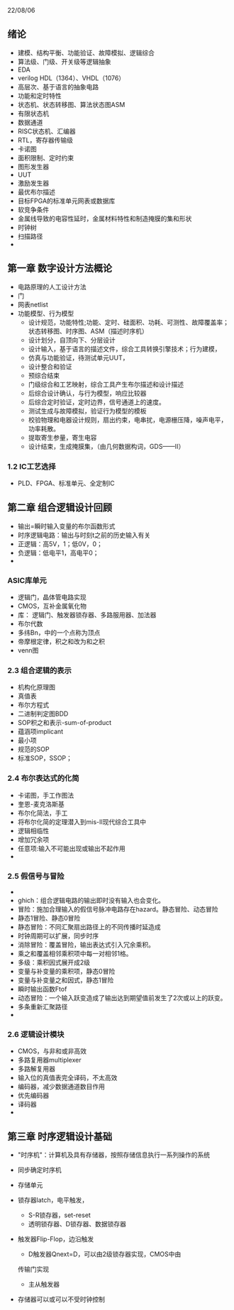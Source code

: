 
22/08/06

## 绪论
- 建模、结构平衡、功能验证、故障模拟、逻辑综合  
- 算法级、门级、开关级等逻辑抽象  
- EDA  
- verilog HDL（1364）、VHDL（1076）  
- 高层次、基于语言的抽象电路  
- 功能和定时特性  
- 状态机、状态转移图、算法状态图ASM  
- 有限状态机  
- 数据通道  
- RISC状态机、汇编器  
- RTL，寄存器传输级  
- 卡诺图  
- 面积限制、定时约束  
- 图形发生器  
- UUT  
- 激励发生器  
- 最优布尔描述  
- 目标FPGA的标准单元网表或数据库  
- 软竞争条件  
- 金属线导致的电容性延时，金属材料特性和制造掩膜的集和形状  
- 时钟树  
- 扫描路径  
- 


## 第一章 数字设计方法概论  
- 电路原理的人工设计方法  
- 门  
- 网表netlist  
- 功能模型、行为模型 
  - 设计规范，功能特性;功能、定时、硅面积、功耗、可测性、故障覆盖率；状态转移图、时序图、ASM（描述时序机）  
  - 设计划分，自顶向下、分层设计  
  - 设计输入，基于语言的描述文件，综合工具转换引擎技术；行为建模，  
  - 仿真与功能验证，待测试单元UUT，  
  - 设计整合和验证  
  - 预综合结束  
  - 门级综合和工艺映射，综合工具产生布尔描述和设计描述  
  - 后综合设计确认，与行为模型，响应比较器  
  - 后综合定时验证，定时边界，信号通道上的速度。  
  - 测试生成与故障模拟，验证行为模型的模板  
  - 校验物理和电器设计规则，扇出约束，电串扰，电源栅压降，噪声电平，功率耗散。  
  - 提取寄生参量，寄生电容  
  - 设计结束，生成掩膜集，（由几何数据构词，GDS——II）  
### 1.2 IC工艺选择  
- PLD、FPGA、标准单元、全定制IC  

## 第二章 组合逻辑设计回顾  
- 输出=瞬时输入变量的布尔函数形式  
- 时序逻辑电路：输出与时刻t之前的历史输入有关  
- 正逻辑：高5V，1；低0V，0；
- 负逻辑：低电平1，高电平0；  
- 
### ASIC库单元  
- 逻辑门，晶体管电路实现  
- CMOS，互补金属氧化物  
- 库： 逻辑门、触发器锁存器、多路服用器、加法器  
- 布尔代数  
- 多纬Bn，中的一个点称为顶点  
- 帝摩根定律，积之和改为和之积  
- venn图  
### 2.3 组合逻辑的表示
- 机构化原理图   
- 真值表  
- 布尔方程式  
- 二进制判定图BDD  
- SOP积之和表示-sum-of-product  
- 蕴涵项implicant  
- 最小项  
- 规范的SOP  
- 标准SOP，SSOP；  
### 2.4 布尔表达式的化简  
- 卡诺图，手工作图法  
- 奎恩-麦克洛斯基  
- 布尔化简法，手工  
- 将布尔化简的定理潜入到mis-II现代综合工具中  
- 逻辑相临性  
- 增加冗余项  
- 任意项:输入不可能出现或输出不起作用  
- 
### 2.5 假信号与冒险  
- 
- ghich：组合逻辑电路的输出即时没有输入也会变化。  
- 冒险：施加合理输入的假信号脉冲电路存在hazard。静态冒险、动态冒险  
- 静态1冒险、静态0冒险  
- 静态冒险：不同汇聚扇出路径上的不同传播时延造成  
- 时钟周期可以扩展，同步时序  
- 消除冒险：覆盖冒险，输出表达式引入冗余乘积。  
- 乘之和覆盖相邻乘积项中每一对相邻1格。  
- 多级：乘积因式展开成2级  
- 变量与补变量的乘积项，静态0冒险  
- 变量与补变量之和因式，静态1冒险  
- 瞬时输出函数Ftof  
- 动态冒险：一个输入跃变造成了输出达到期望值前发生了2次或以上的跃变。  
- 多条重新汇聚路径  
-   
### 2.6 逻辑设计模块  
- CMOS，与非和或非高效  
- 多路复用器multiplexer  
- 多路解复用器  
- 输入位的真值表完全译码，不太高效  
- 编码器，减少数据通道数目作用    
- 优先编码器  
- 译码器  
- 
## 第三章 时序逻辑设计基础  

- "时序机"：计算机及具有存储器，按照存储信息执行一系列操作的系统  
- 同步确定时序机
- 存储单元  
- 锁存器latch，电平触发，
  - S-R锁存器，set-reset  
  - 透明锁存器、D锁存器、数据锁存器  
- 触发器Flip-Flop，边沿触发  
  - D触发器Qnext=D，可以由2级锁存器实现，CMOS中由
  
  
  传输门实现  
  - 主从触发器  
  
- 存储器可以或可以不受时钟控制  



